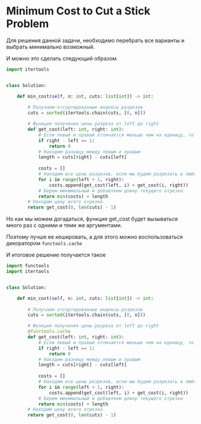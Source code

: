 # Minimum Cost to Cut a Stick Problem


Для решения данной задачи, необходимо перебрать все варианты и выбрать минимально возможный.

И можно это сделать следующий образом.

```python
import itertools


class Solution:

    def min_cost(self, n: int, cuts: list[int]) -> int:
        
        # Получаем отсортированные индексы разрезов
        cuts = sorted(itertools.chain(cuts, [0, n]))

        # Функция получения цены разреза от left до right
        def get_cost(left: int, right: int):
            # Если левый и правый отличается меньше чем на единицу, то цена 0 
            if right - left == 1:
                return 0
            # Находим разницу между левым и правым
            length = cuts[right] - cuts[left]
            
            costs = []
            # Находим все цены разрезов, если мы будем разрезать в любом месте
            for i in range(left + 1, right):
                costs.append(get_cost(left, i) + get_cost(i, right))
            # Берем минимальный и добавляем длину текущего отрезка
            return min(costs) + length
        # Находим цену всего отрезка
        return get_cost(0, len(cuts) - 1)
```

Но как мы можем догадаться, функция get_cost будет вызываться много раз с одними и теми же аргументами.

Поэтому лучше ее кешировать, а для этого можно воспользоваться декоратором `functools.cache`

И итоговое решение получается такое

```python
import functools
import itertools


class Solution:

    def min_cost(self, n: int, cuts: list[int]) -> int:
        
        # Получаем отсортированные индексы разрезов
        cuts = sorted(itertools.chain(cuts, [0, n]))

        # Функция получения цены разреза от left до right
        @functools.cache
        def get_cost(left: int, right: int):
            # Если левый и правый отличается меньше чем на единицу, то цена 0 
            if right - left == 1:
                return 0
            # Находим разницу между левым и правым
            length = cuts[right] - cuts[left]
            
            costs = []
            # Находим все цены разрезов, если мы будем разрезать в любом месте
            for i in range(left + 1, right):
                costs.append(get_cost(left, i) + get_cost(i, right))
            # Берем минимальный и добавляем длину текущего отрезка
            return min(costs) + length
        # Находим цену всего отрезка
        return get_cost(0, len(cuts) - 1)
```
